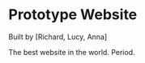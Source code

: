 Prototype Website
=================

Built by [Richard, Lucy, Anna]

The best website in the world. Period. 
